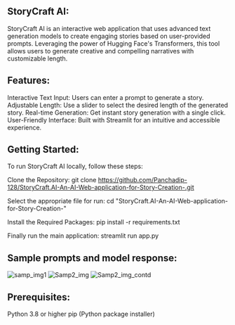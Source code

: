 StoryCraft AI:
--------------
StoryCraft AI is an interactive web application that uses advanced text generation models to create engaging stories based on user-provided prompts. Leveraging the power of Hugging Face's Transformers, this tool allows users to generate creative and compelling narratives with customizable length.

Features:
---------
Interactive Text Input: Users can enter a prompt to generate a story.
Adjustable Length: Use a slider to select the desired length of the generated story.
Real-time Generation: Get instant story generation with a single click.
User-Friendly Interface: Built with Streamlit for an intuitive and accessible experience.

Getting Started:
----------------

To run StoryCraft AI locally, follow these steps:

Clone the Repository:
git clone https://github.com/Panchadip-128/StoryCraft.AI-An-AI-Web-application-for-Story-Creation-.git

Select the appropriate file for run:
cd "StoryCraft.AI-An-AI-Web-application-for-Story-Creation-"

Install the Required Packages:
pip install -r requirements.txt

Finally run the main application:
streamlit run app.py

Sample prompts and model response:
----------------------------------
![samp_img1](https://github.com/user-attachments/assets/53908c68-2506-4e77-ac8a-bd7a9ab90b12)
![Samp2_img](https://github.com/user-attachments/assets/e4f3296f-4a24-4a14-a082-8d0af6bdbf59)
![Samp2_img_contd](https://github.com/user-attachments/assets/fe9fbb2c-4339-40b4-8c4d-3b8fe5d0cd57)

Prerequisites:
--------------
Python 3.8 or higher
pip (Python package installer)
